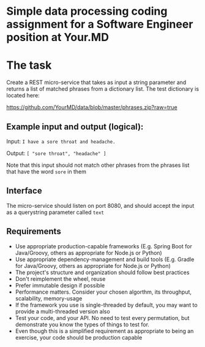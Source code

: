 # Simple data processing coding assignment for a Software Engineer position at Your.MD

# The task

Create a REST micro-service that takes as input a string 
parameter and returns a list of matched phrases from a dictionary list.
The test dictionary is located here:

https://github.com/YourMD/data/blob/master/phrases.zip?raw=true

## Example input and output (logical):

Input: ```I have a sore throat and headache.```

Output: ```[ "sore throat", "headache" ]```

Note that this input should not match other phrases from the phrases list that have the word `sore` in them

## Interface

The micro-service should listen on port 8080, and should accept the input as a querystring parameter called `text`

## Requirements

* Use appropriate production-capable frameworks (E.g. Spring Boot for Java/Groovy, others as appropriate for Node.js or Python)
* Use appropriate dependency-management and build tools (E.g. Gradle for Java/Groovy, others as appropriate for Node.js or Python)
* The project's structure and organization should follow best practices
* Don't reimplement the wheel, reuse
* Prefer immutable design if possible
* Performance matters. Consider your chosen algorthm, its throughput, scalability, memory-usage
* If the framework you use is single-threaded by default, you may want to provide a multi-threaded version also
* Test your code, and your API. No need to test every permutation, but demonstrate you know the types of things to test for.
* Even though this is a simplified requirement as appropriate to being an exercise, your code should be production capable
